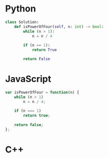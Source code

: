 # Python

```py
class Solution:
    def isPowerOfFour(self, n: int) -> bool:
        while (n > 1):
            n = n / 4
        
        if (n == 1):
            return True

        return False
```


# JavaScript

```js
var isPowerOfFour = function(n) {
    while (n > 1)
        n = n / 4;
    
    if (n === 1)
        return true;
    
    return false;
};
```


# C++

```C++
```
